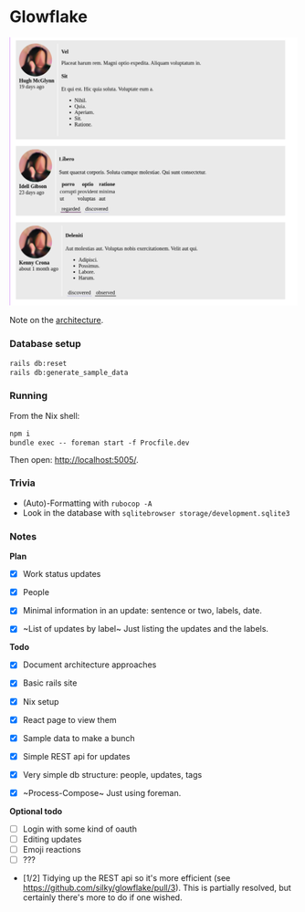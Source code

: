 # Glowflake


![](./screenshot.png)


Note on the [architecture](./ARCHITECTURE.md).


### Database setup

```shell
rails db:reset
rails db:generate_sample_data
```


### Running

From the Nix shell:

```shell
npm i
bundle exec -- foreman start -f Procfile.dev
```

Then open: <http://localhost:5005/>.


### Trivia

- (Auto)-Formatting with `rubocop -A`
- Look in the database with `sqlitebrowser storage/development.sqlite3`


### Notes

**Plan**

- [x] Work status updates
- [x] People
- [x] Minimal information in an update: sentence or two, labels, date.
- [x] ~List of updates by label~ Just listing the updates and the labels.


**Todo**

- [x] Document architecture approaches
- [x] Basic rails site
- [x] Nix setup
- [x] React page to view them
- [x] Sample data to make a bunch
- [x] Simple REST api for updates
- [x] Very simple db structure: people, updates, tags
- [x] ~Process-Compose~ Just using foreman.


**Optional todo**

- [ ] Login with some kind of oauth
- [ ] Editing updates
- [ ] Emoji reactions
- [ ] ???
- [1/2] Tidying up the REST api so it's more efficient (see <https://github.com/silky/glowflake/pull/3>). This is partially resolved, but certainly there's more to do if one wished.

